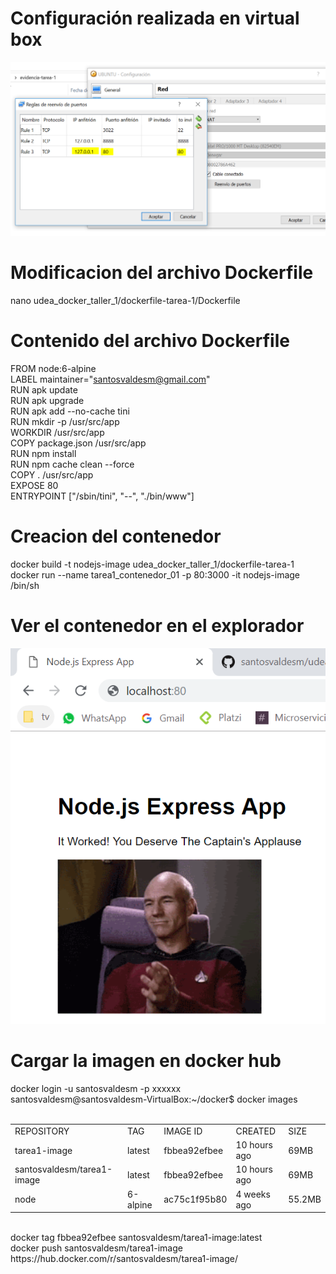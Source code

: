 # Configuración realizada en virtual box
![N|Solid](https://raw.githubusercontent.com/santosvaldesm/udea_docker_taller_1/master/evidencia-tarea-1/Captura1.PNG)

# Modificacion del archivo Dockerfile
nano udea_docker_taller_1/dockerfile-tarea-1/Dockerfile

# Contenido del archivo Dockerfile

FROM node:6-alpine<br/>
LABEL maintainer="santosvaldesm@gmail.com"<br/>
RUN apk update<br/>
RUN apk upgrade<br/>
RUN apk add --no-cache tini<br/>
RUN mkdir -p /usr/src/app<br/>
WORKDIR /usr/src/app<br/>
COPY package.json /usr/src/app<br/>
RUN npm install<br/>
RUN npm cache clean --force<br/>
COPY . /usr/src/app<br/>
EXPOSE 80<br/>
ENTRYPOINT ["/sbin/tini", "--", "./bin/www"]

# Creacion del contenedor
docker build -t nodejs-image udea_docker_taller_1/dockerfile-tarea-1<br/>
docker run --name tarea1_contenedor_01 -p 80:3000 -it nodejs-image /bin/sh

# Ver el contenedor en el explorador
![N|Solid](https://raw.githubusercontent.com/santosvaldesm/udea_docker_taller_1/master/evidencia-tarea-1/Captura2.PNG)

# Cargar la imagen en docker hub
docker login -u santosvaldesm -p xxxxxx<br/>
santosvaldesm@santosvaldesm-VirtualBox:~/docker$ docker images<br/><br/>
<table>  
  <tr>
    <td>REPOSITORY</td>
    <td>TAG</td> 
    <td>IMAGE ID</td>
	<td>CREATED</td>
	<td>SIZE</td>
  </tr>
  <tr>
    <td>tarea1-image</td> 
    <td>latest</td>
	<td>fbbea92efbee</td>
	<td>10 hours ago</td>
	<td>69MB</td>
  </tr>
  <tr>
    <td>santosvaldesm/tarea1-image</td> 
    <td>latest</td>
	<td>fbbea92efbee</td>
	<td>10 hours ago</td>
	<td>69MB</td>
  </tr>
  <tr>
    <td>node</td> 
    <td>6-alpine</td>
	<td>ac75c1f95b80</td>
	<td>4 weeks ago</td>
	<td>55.2MB</td>
  </tr>  
</table>
<br/>
docker tag fbbea92efbee santosvaldesm/tarea1-image:latest<br/>
docker push santosvaldesm/tarea1-image<br/>
https://hub.docker.com/r/santosvaldesm/tarea1-image/